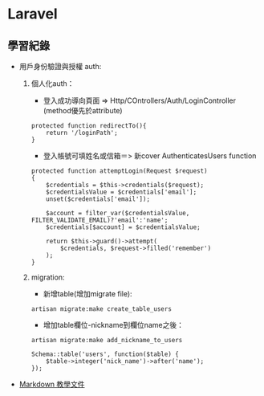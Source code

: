 # Laravel

##  學習紀錄

 * 用戶身份驗證與授權 auth:
	1. 個人化auth：
        + 登入成功導向頁面 => Http/COntrollers/Auth/LoginController
          (method優先於attribute)

        ```
        protected function redirectTo(){
            return '/loginPath';
        }
        ```

        + 登入帳號可填姓名或信箱＝> 新cover AuthenticatesUsers function

        ```
        protected function attemptLogin(Request $request)
        {
            $credentials = $this->credentials($request);
            $credentialsValue = $credentials['email'];
            unset($credentials['email']);

            $account = filter_var($credentialsValue, FILTER_VALIDATE_EMAIL)?'email':'name';
            $credentials[$account] = $credentialsValue;

            return $this->guard()->attempt(
                $credentials, $request->filled('remember')
            );
        }
        ```

  	2. migration:
        + 新增table(增加migrate file):

        ```
        artisan migrate:make create_table_users
        ```
        + 增加table欄位-nickname到欄位name之後：

        ```
        artisan migrate:make add_nickname_to_users
        ```

        ```
        Schema::table('users', function($table) {
            $table->integer('nick_name')->after('name');
        });
        ```













* [Markdown 教學文件](https://kingofamani.gitbooks.io/git-teach/content/chapter_6_gitbook/markdown.html)
